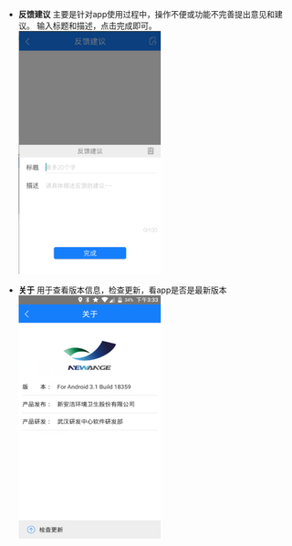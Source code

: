 
* **反馈建议**
主要是针对app使用过程中，操作不便或功能不完善提出意见和建议。
输入标题和描述，点击完成即可。
![](images/005-1.png)

* **关于**
用于查看版本信息，检查更新，看app是否是最新版本
![](images/006-1.png)